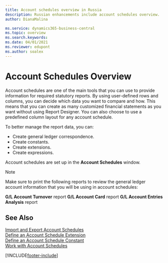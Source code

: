 ```yaml
---
title: Account schedules overview in Russia
description: Russian enhancements include account schedules overview.
author: DianaMalina

ms.service: dynamics365-business-central
ms.topic: overview
ms.search.keywords:
ms.date: 04/01/2021
ms.reviewer: edupont
ms.author: soalex
---
```


# Account Schedules Overview

Account schedules are one of the main tools that you can use to provide information for required statutory reports. By using user-defined rows and columns, you can decide which data you want to compare and how. This means that you can create as many customized financial statements as you want without using Report Designer. You can also choose to use a predefined column layout for any account schedule.

To better manage the report data, you can:

- Create general ledger correspondence.
- Create constants.
- Create extensions.
- Create expressions.

Account schedules are set up in the **Account Schedules** window.

> [!NOTE]
> Make sure to print the following reports to review the general ledger account information that you will be using in account schedules:
>
> **G/L Account Turnover** report
> **G/L Account Card** report
> **G/L Account Entries Analysis** report

## See Also
[Import and Export Account Schedules](How-to-Import-and-Export-Account-Schedules.md)  
[Define an Account Schedule Extension](How-to-Define-an-Account-Schedule-Extension.md)  
[Define an Account Schedule Constant](How-to-Define-an-Account-Schedule-Constant.md)  
[Work with Account Schedules](How-to-Work-with-Account-Schedules.md)  


[!INCLUDE[footer-include](../../includes/footer-banner.md)]
